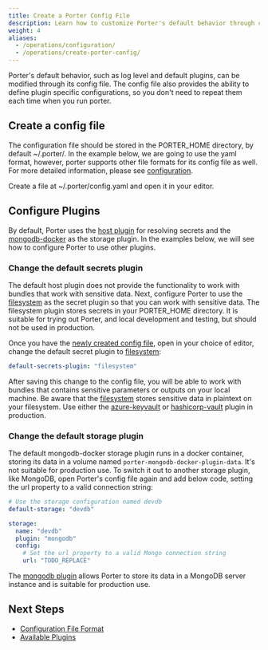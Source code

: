 ```yaml
---
title: Create a Porter Config File
description: Learn how to customize Porter's default behavior through configuration file
weight: 4
aliases:
  - /operations/configuration/
  - /operations/create-porter-config/
---
```


Porter's default behavior, such as log level and default plugins, can be modified through its config file.
The config file also provides the ability to define plugin specific
configurations, so you don't need to repeat them each time when you run porter.

## Create a config file

The configuration file should be stored in the PORTER_HOME directory, by default
~/.porter/. In the example below, we are going to use the yaml format, however,
porter supports other file formats for its config file as well. For more detailed
information, please see [configuration](/configuration/#config-file).

Create a file at ~/.porter/config.yaml and open it in your editor.

## Configure Plugins

By default, Porter uses the [host plugin](/plugins/host) for resolving secrets and the [mongodb-docker](/plugins/mongodb-docker) as the storage
plugin. In the examples below, we will see how to configure Porter to use other plugins.

### Change the default secrets plugin

The default host plugin does not provide the functionality to work with bundles
that work with sensitive data.
Next, configure Porter to use the [filesystem](/plugins/filesystem) as the secret plugin so that you can work with sensitive data.
The filesystem plugin stores secrets in your PORTER_HOME directory. It is suitable for trying out Porter, and local development and testing, but should not be used in production.

Once you have the [newly created config file](#create-a-config-file), open in your choice of editor,
change the default secret plugin to [filesystem](/plugins/filesystem):

```yaml
default-secrets-plugin: "filesystem"
```

After saving this change to the config file, you will be able to work with
bundles that contains sensitive parameters or outputs on your local machine. Be
aware that the [filesystem](/plugins/filesystem) stores sensitive data in plaintext on your filesystem.
Use either the [azure-keyvault](/plugins/azure-keyvault) or [hashicorp-vault](/plugins/hashicorp-vault) plugin in production.

### Change the default storage plugin

The default mongodb-docker storage plugin runs in a docker container, storing
its data in a volume named `porter-mongodb-docker-plugin-data`. It's not suitable for production use.
To switch it out to another storage plugin, like MongoDB, open Porter's config file again and
add below code, setting the url property to a valid connection string:

```yaml
# Use the storage configuration named devdb
default-storage: "devdb"

storage:
  name: "devdb"
  plugin: "mongodb"
  config:
    # Set the url property to a valid Mongo connection string
    url: "TODO_REPLACE"
```

The [mongodb plugin](/plugins/mongodb/) allows Porter to store its data in a MongoDB server instance and is
suitable for production use.

## Next Steps

- [Configuration File Format](/configuration/)
- [Available Plugins](/plugins/#available-plugins)
